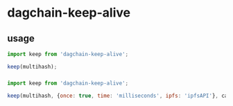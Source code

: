 # dagchain-keep-alive
>

## usage

```js
import keep from 'dagchain-keep-alive';

keep(multihash);
```

### 

```js
import keep from 'dagchain-keep-alive';

keep(multihash, {once: true, time: 'milliseconds', ipfs: 'ipfsAPI'}, callback);
```
